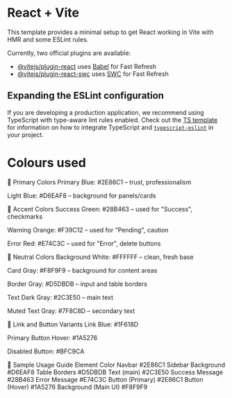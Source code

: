 # React + Vite

This template provides a minimal setup to get React working in Vite with HMR and some ESLint rules.

Currently, two official plugins are available:

- [@vitejs/plugin-react](https://github.com/vitejs/vite-plugin-react/blob/main/packages/plugin-react) uses [Babel](https://babeljs.io/) for Fast Refresh
- [@vitejs/plugin-react-swc](https://github.com/vitejs/vite-plugin-react/blob/main/packages/plugin-react-swc) uses [SWC](https://swc.rs/) for Fast Refresh

## Expanding the ESLint configuration

If you are developing a production application, we recommend using TypeScript with type-aware lint rules enabled. Check out the [TS template](https://github.com/vitejs/vite/tree/main/packages/create-vite/template-react-ts) for information on how to integrate TypeScript and [`typescript-eslint`](https://typescript-eslint.io) in your project.



# Colours used

🎨 Primary Colors
Primary Blue: #2E86C1 – trust, professionalism

Light Blue: #D6EAF8 – background for panels/cards

🎨 Accent Colors
Success Green: #28B463 – used for "Success", checkmarks

Warning Orange: #F39C12 – used for "Pending", caution

Error Red: #E74C3C – used for "Error", delete buttons

🎨 Neutral Colors
Background White: #FFFFFF – clean, fresh base

Card Gray: #F8F9F9 – background for content areas

Border Gray: #D5DBDB – input and table borders

Text Dark Gray: #2C3E50 – main text

Muted Text Gray: #7F8C8D – secondary text

🎨 Link and Button Variants
Link Blue: #1F618D

Primary Button Hover: #1A5276

Disabled Button: #BFC9CA

🧩 Sample Usage Guide
Element	Color
Navbar	#2E86C1
Sidebar Background	#D6EAF8
Table Borders	#D5DBDB
Text (main)	#2C3E50
Success Message	#28B463
Error Message	#E74C3C
Button (Primary)	#2E86C1
Button (Hover)	#1A5276
Background (Main UI)	#F8F9F9
